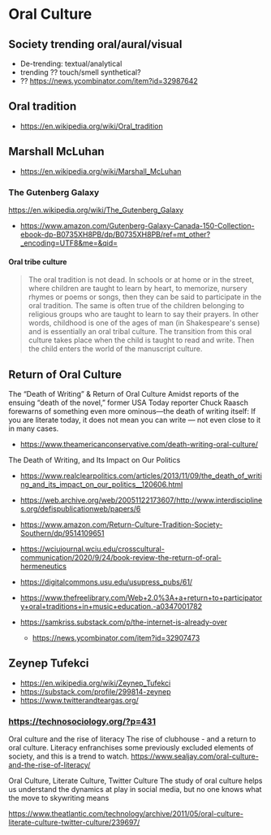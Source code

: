# Oral Culture


## Society trending oral/aural/visual

* De-trending: textual/analytical
* trending ?? touch/smell synthetical?
* ?? https://news.ycombinator.com/item?id=32987642


## Oral tradition

* https://en.wikipedia.org/wiki/Oral_tradition


## Marshall McLuhan

* https://en.wikipedia.org/wiki/Marshall_McLuhan


### The Gutenberg Galaxy

https://en.wikipedia.org/wiki/The_Gutenberg_Galaxy
* https://www.amazon.com/Gutenberg-Galaxy-Canada-150-Collection-ebook-dp-B0735XH8PB/dp/B0735XH8PB/ref=mt_other?_encoding=UTF8&me=&qid=


#### Oral tribe culture

>The oral tradition is not dead. In schools or at home or in the street, where children are taught to learn by heart, to memorize, nursery rhymes or poems or songs, then they can be said to participate in the oral tradition. The same is often true of the children belonging to religious groups who are taught to learn to say their prayers. In other words, childhood is one of the ages of man (in Shakespeare's sense) and is essentially an oral tribal culture. The transition from this oral culture takes place when the child is taught to read and write. Then the child enters the world of the manuscript culture.


## Return of Oral Culture

The “Death of Writing” & Return of Oral Culture
Amidst reports of the ensuing “death of the novel,” former USA Today reporter Chuck Raasch forewarns of something even more ominous—the death of writing itself: If you are literate today, it does not mean you can write — not even close to it in many cases.
* https://www.theamericanconservative.com/death-writing-oral-culture/

The Death of Writing, and Its Impact on Our Politics
* https://www.realclearpolitics.com/articles/2013/11/09/the_death_of_writing_and_its_impact_on_our_politics__120606.html

* https://web.archive.org/web/20051122173607/http://www.interdisciplines.org/defispublicationweb/papers/6
* https://www.amazon.com/Return-Culture-Tradition-Society-Southern/dp/9514109651
* https://wciujournal.wciu.edu/crosscultural-communication/2020/9/24/book-review-the-return-of-oral-hermeneutics
* https://digitalcommons.usu.edu/usupress_pubs/61/
* https://www.thefreelibrary.com/Web+2.0%3A+a+return+to+participatory+oral+traditions+in+music+education.-a0347001782
* https://samkriss.substack.com/p/the-internet-is-already-over
  * https://news.ycombinator.com/item?id=32907473


## Zeynep Tufekci

* https://en.wikipedia.org/wiki/Zeynep_Tufekci
* https://substack.com/profile/299814-zeynep
* https://www.twitterandteargas.org/


### https://technosociology.org/?p=431

Oral culture and the rise of literacy
The rise of clubhouse - and a return to oral culture. Literacy enfranchises some previously excluded elements of society, and this is a trend to watch.
https://www.sealjay.com/oral-culture-and-the-rise-of-literacy/

Oral Culture, Literate Culture, Twitter Culture
The study of oral culture helps us understand the dynamics at play in social media, but no one knows what the move to skywriting means

https://www.theatlantic.com/technology/archive/2011/05/oral-culture-literate-culture-twitter-culture/239697/